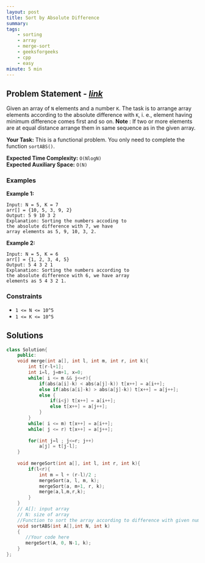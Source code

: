 ```yaml
---
layout: post
title: Sort by Absolute Difference 
summary:
tags:
    - sorting
    - array
    - merge-sort
    - geeksforgeeks
    - cpp
    - easy
minute: 5 min
---
```


## Problem Statement - [*link*](https://practice.geeksforgeeks.org/problems/sort-by-absolute-difference-1587115621/0/#)  

Given an array of `N` elements and a number `K`. The task is to arrange array elements according to the absolute difference with `K`, i. e., element having minimum difference comes first and so on.
**Note** : If two or more elements are at equal distance arrange them in same sequence as in the given array.


**Your Task:** 
This is a functional problem. You only need to complete the function `sortABS()`.

**Expected Time Complexity:** `O(NlogN)`  
**Expected Auxiliary Space:** `O(N)`

### Examples

**Example 1:**   
```
Input: N = 5, K = 7
arr[] = {10, 5, 3, 9, 2}
Output: 5 9 10 3 2
Explanation: Sorting the numbers accoding to 
the absolute difference with 7, we have 
array elements as 5, 9, 10, 3, 2.
```

**Example 2:**   
```
Input: N = 5, K = 6
arr[] = {1, 2, 3, 4, 5}
Output: 5 4 3 2 1
Explanation: Sorting the numbers according to 
the absolute difference with 6, we have array 
elements as 5 4 3 2 1.
```

### Constraints

+ `1 <= N <= 10^5`
+ `1 <= K <= 10^5`

## Solutions

```cpp
class Solution{
    public:
    void merge(int a[], int l, int m, int r, int k){
        int t[r-l+1];
        int i=l, j=m+1, x=0;
        while( i <= m && j<=r){
            if(abs(a[i]-k) < abs(a[j]-k)) t[x++] = a[i++];
            else if(abs(a[i]-k) > abs(a[j]-k)) t[x++] = a[j++];
            else {
                if(i<j) t[x++] = a[i++];
                else t[x++] = a[j++];
            }
        }
        while( i <= m) t[x++] = a[i++];
        while( j <= r) t[x++] = a[j++];
        
        for(int j=l ; j<=r; j++)
            a[j] = t[j-l];
    }
    
    void mergeSort(int a[], int l, int r, int k){
        if(l<r){
            int m = l + (r-l)/2 ;
            mergeSort(a, l, m, k);
            mergeSort(a, m+1, r, k);
            merge(a,l,m,r,k);
        }
    }
    // A[]: input array
    // N: size of array
    //Function to sort the array according to difference with given number.
    void sortABS(int A[],int N, int k)
    {
       //Your code here
       mergeSort(A, 0, N-1, k);
    }
};
```

